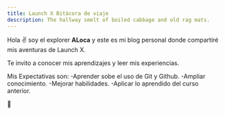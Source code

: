 ```yaml
---
title: Launch X Bitácora de viaje
description: The hallway smelt of boiled cabbage and old rag mats.
---
```


Hola ✌️  soy el explorer **ALoca** y este es mi blog personal donde compartiré mis aventuras de Launch X.

Te invito a conocer mis aprendizajes y leer mis experiencias.

Mis Expectativas son:
-Aprender sobe el uso de Git y Github.
-Ampliar conocimiento.
-Mejorar habilidades.
-Aplicar lo aprendido del curso anterior.

🚀
